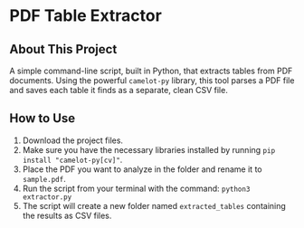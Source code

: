 # PDF Table Extractor

## About This Project
A simple command-line script, built in Python, that extracts tables from PDF documents. Using the powerful `camelot-py` library, this tool parses a PDF file and saves each table it finds as a separate, clean CSV file.

## How to Use
1.  Download the project files.
2.  Make sure you have the necessary libraries installed by running `pip install "camelot-py[cv]"`.
3.  Place the PDF you want to analyze in the folder and rename it to `sample.pdf`.
4.  Run the script from your terminal with the command: `python3 extractor.py`
5.  The script will create a new folder named `extracted_tables` containing the results as CSV files.
